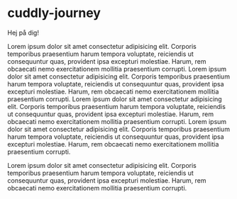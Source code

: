 # cuddly-journey

Hej på dig!

Lorem ipsum dolor sit amet consectetur adipisicing elit. Corporis temporibus praesentium harum tempora voluptate, reiciendis ut consequuntur quas, provident ipsa excepturi molestiae. Harum, rem obcaecati nemo exercitationem mollitia praesentium corrupti.
Lorem ipsum dolor sit amet consectetur adipisicing elit. Corporis temporibus praesentium harum tempora voluptate, reiciendis ut consequuntur quas, provident ipsa excepturi molestiae. Harum, rem obcaecati nemo exercitationem mollitia praesentium corrupti.
Lorem ipsum dolor sit amet consectetur adipisicing elit. Corporis temporibus praesentium harum tempora voluptate, reiciendis ut consequuntur quas, provident ipsa excepturi molestiae. Harum, rem obcaecati nemo exercitationem mollitia praesentium corrupti.
Lorem ipsum dolor sit amet consectetur adipisicing elit. Corporis temporibus praesentium harum tempora voluptate, reiciendis ut consequuntur quas, provident ipsa excepturi molestiae. Harum, rem obcaecati nemo exercitationem mollitia praesentium corrupti.

Lorem ipsum dolor sit amet consectetur adipisicing elit. Corporis temporibus praesentium harum tempora voluptate, reiciendis ut consequuntur quas, provident ipsa excepturi molestiae. Harum, rem obcaecati nemo exercitationem mollitia praesentium corrupti.

